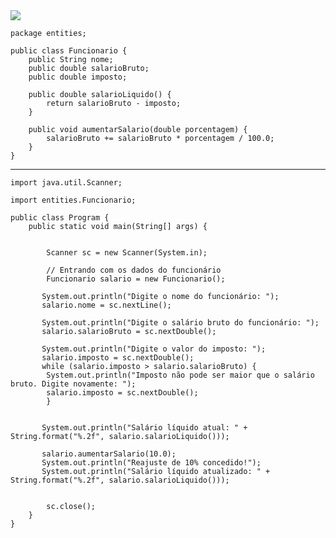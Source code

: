 <img src="https://imgs.jusbr.com/publications/images/c77eb1287b2e0078bbd02992fa88247a">
    
    package entities;
    
    public class Funcionario {
        public String nome;
        public double salarioBruto;
        public double imposto;
    
        public double salarioLiquido() {
            return salarioBruto - imposto;
        }
        
        public void aumentarSalario(double porcentagem) {
            salarioBruto += salarioBruto * porcentagem / 100.0;
        }
    }
    
---
    
    
    import java.util.Scanner;
    
    import entities.Funcionario;
    
    public class Program {
        public static void main(String[] args) {
            
            
            Scanner sc = new Scanner(System.in);
    
            // Entrando com os dados do funcionário
            Funcionario salario = new Funcionario();
           
           System.out.println("Digite o nome do funcionário: ");
           salario.nome = sc.nextLine();
    
           System.out.println("Digite o salário bruto do funcionário: ");
           salario.salarioBruto = sc.nextDouble();
    
           System.out.println("Digite o valor do imposto: ");
           salario.imposto = sc.nextDouble();
           while (salario.imposto > salario.salarioBruto) {
            System.out.println("Imposto não pode ser maior que o salário bruto. Digite novamente: ");
            salario.imposto = sc.nextDouble();
            }  
    
            
           System.out.println("Salário líquido atual: " + String.format("%.2f", salario.salarioLiquido()));
    
           salario.aumentarSalario(10.0); 
           System.out.println("Reajuste de 10% concedido!");
           System.out.println("Salário líquido atualizado: " + String.format("%.2f", salario.salarioLiquido()));
    
    
            sc.close();
        }
    }
    
